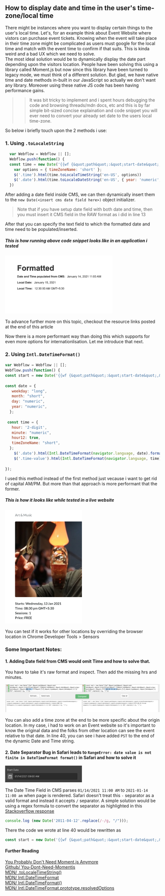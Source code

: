 ## How to display date and time in the user's time-zone/local time
There might be instances where you want to display certain things to the user's local time. Let's, for an example think about Event Website where vistors can purchase event tickets. Knowing when the event will take place in their time zone might be complicated as users must google for the local time and match with the event time to confirm if that suits. This is kinda weird and a bad UX which we need to solve.  
The most ideal solution would be to dynamically display the date part depending upon the visitors location. People have been solving this using a library called Moment.js but now since this library have been turned to legacy mode, we must think of a different solution. But glad, we have native time and date methods in-built in our JavaScript so actually we don't want any library. Moreover using these native JS code has been having performance gains.  
  
>> It was bit tricky to implement and i spent hours debugging the code and browsing threads/mdn docs, etc and this is by far simple bit-sized concise explaination and code snippet you will ever need to convert your already set date to the users local time-zone.  

So below i briefly touch upon the 2 methods i use:


### 1. Using `.toLocaleString`

```javascript 
  var Webflow = Webflow || [];
  Webflow.push(function() {
  const time = new Date('{{wf {&quot;path&quot;:&quot;start-date&quot;,&quot;transformers&quot;:[{&quot;name&quot;:&quot;date&quot;,&quot;arguments&quot;:[&quot;YYYY-MM-DD hh:mm a&quot;]\}],&quot;type&quot;:&quot;Date&quot;\} }} PST')
	var options = { timeZoneName: 'short' };
	$('.time').html(time.toLocaleTimeString('en-US', options))
	$('.date').html(time.toLocaleDateString('en-US', { year: 'numeric', month: 'long', day: 'numeric'}))
  })
```

After adding a date field inside CMS, we can then dynamically insert them to the `new Date(<insert cms date field here>)` object initializer. 

> Note that if you have setup date field with both date and time, then you must insert it CMS field in the RAW format as i did in line 13

After that you can specify the text field to which the formatted date and time need to be populated/inserted.
##### This is how running above code snippet looks like in an application i tested
<img src="src/Screenshot 2021-01-13 at 10.59.35 PM.png" width="350">


To advance further more on this topic, checkout the resource links posted at the end of this article


Now there is a more performant way than doing this which supports for even more options for internationlisation. Let me introduce that next.  

### 2. Using `Intl.DateTimeFormat()`
```javascript
var Webflow = Webflow || [];
Webflow.push(function() {
const start = new Date('{{wf {&quot;path&quot;:&quot;start-date&quot;,&quot;transformers&quot;:[{&quot;name&quot;:&quot;date&quot;,&quot;arguments&quot;:[&quot;YYYY-MM-DD hh:mm a&quot;]\}],&quot;type&quot;:&quot;Date&quot;\} }} PST')

const date = {
   weekday: "long",
   month: "short",
   day: "numeric",
   year: "numeric",
  }; 

 const time = {
   hour: '2-digit',
   minute: "numeric",
   hour12: true,
   timeZoneName: "short",
  }; 
	$('.date').html(Intl.DateTimeFormat(navigator.language, date).format(start))
	$('.time-value').html(Intl.DateTimeFormat(navigator.language, time).format(start))
	
});
```
I used this method instead of the first method just vecause i want to get rid of capital AM/PM. But more than that approach is more performant that the former.

##### This is how it looks like while tested in a live website
<img src="/src/Screenshot 2021-01-13 at 11.07.32 PM.png" width="250">

You can test if it works for other locations by overriding the browser location in Chrome Developer Tools > Sensors

### Some Important Notes:

#### 1. Adding Date field from CMS would omit Time and how to solve that.

You have to take it's raw format and inspect. Then add the missing hrs and minutes.

<img src="/src/Screenshot 2021-01-15 at 5.47.42 PM.png" width="800">

You can also add a time zone at the end to be more specific about the origin location. In my case, i had to work on an Event website so it's important to know the original data and the folks from other location can see the event relative to that date. In line 40, you can see i have added `PST` to the end of the dynamic Date and Time string. 


#### 2. Date Separator Bug in Safari leads to `RangeError: date value is not finite in DateTimeFormat format()` in Safari and how to solve it

<img src="/src/Screenshot 2021-01-15 at 4.55.50 PM.png" width="250">  

The Date Time Field in CMS parses `01/14/2021 11:00 AM` to `2021-01-14 11:00 am` when page is rendered. Safari doesn't treat this `-` separator as a valid format and instead it accepts `/` separator. A simple solution would be using a regex formula to convert the separator as highlighted in this [Stackoverflow response](https://stackoverflow.com/a/5646753/9826170)

```javascript
console.log (new Date('2011-04-12'.replace(/-/g, "/")));
```

There the code we wrote at line 40 would be rewritten as 
```javascript
const start = new Date('{{wf {&quot;path&quot;:&quot;start-date&quot;,&quot;transformers&quot;:[{&quot;name&quot;:&quot;date&quot;,&quot;arguments&quot;:[&quot;YYYY-MM-DD hh:mm a&quot;]\}],&quot;type&quot;:&quot;Date&quot;\} }} PST'.replace(/-/g, "/"))
```

#### Further Reading
[You Probably Don't Need Moment.js Anymore](https://dockyard.com/blog/2020/02/14/you-probably-don-t-need-moment-js-anymore)  
[Github/ You-Dont-Need-Momentjs](https://github.com/you-dont-need/You-Dont-Need-Momentjs/blob/master/README.md)  
[MDN/ .toLocaleTimeString()](https://developer.mozilla.org/en-US/docs/Web/JavaScript/Reference/Global_Objects/Date/toLocaleTimeString)  
[MDN/ Intl.DateTimeFormat](https://developer.mozilla.org/en-US/docs/Web/JavaScript/Reference/Global_Objects/Intl/DateTimeFormat)  
[MDN/ Intl.DateTimeFormat()](https://developer.mozilla.org/en-US/docs/Web/JavaScript/Reference/Global_Objects/Intl/DateTimeFormat/DateTimeFormat)  
[MDN/ Intl.DateTimeFormat.prototype.resolvedOptions](https://developer.mozilla.org/en-US/docs/Web/JavaScript/Reference/Global_Objects/Intl/DateTimeFormat/resolvedOptions)
